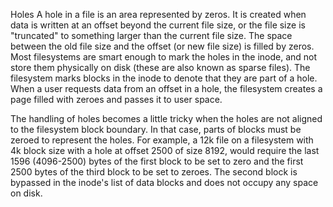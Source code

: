 Holes
A hole in a file is an area represented by zeros. It is created when data is written at an offset beyond the current file size, or the file size is "truncated" to something larger than the current file size. The space between the old file size and the offset (or new file size) is filled by zeros. Most filesystems are smart enough to mark the holes in the inode, and not store them physically on disk (these are also known as sparse files). The filesystem marks blocks in the inode to denote that they are part of a hole. When a user requests data from an offset in a hole, the filesystem creates a page filled with zeroes and passes it to user space.

The handling of holes becomes a little tricky when the holes are not aligned to the filesystem block boundary. In that case, parts of blocks must be zeroed to represent the holes. For example, a 12k file on a filesystem with 4k block size with a hole at offset 2500 of size 8192, would require the last 1596 (4096-2500) bytes of the first block to be set to zero and the first 2500 bytes of the third block to be set to zeroes. The second block is bypassed in the inode's list of data blocks and does not occupy any space on disk.


